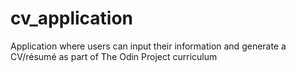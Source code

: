 # cv_application

Application where users can input their information and generate a CV/résumé as part of The Odin Project curriculum
